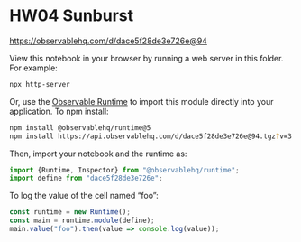 # HW04 Sunburst

https://observablehq.com/d/dace5f28de3e726e@94

View this notebook in your browser by running a web server in this folder. For
example:

~~~sh
npx http-server
~~~

Or, use the [Observable Runtime](https://github.com/observablehq/runtime) to
import this module directly into your application. To npm install:

~~~sh
npm install @observablehq/runtime@5
npm install https://api.observablehq.com/d/dace5f28de3e726e@94.tgz?v=3
~~~

Then, import your notebook and the runtime as:

~~~js
import {Runtime, Inspector} from "@observablehq/runtime";
import define from "dace5f28de3e726e";
~~~

To log the value of the cell named “foo”:

~~~js
const runtime = new Runtime();
const main = runtime.module(define);
main.value("foo").then(value => console.log(value));
~~~
